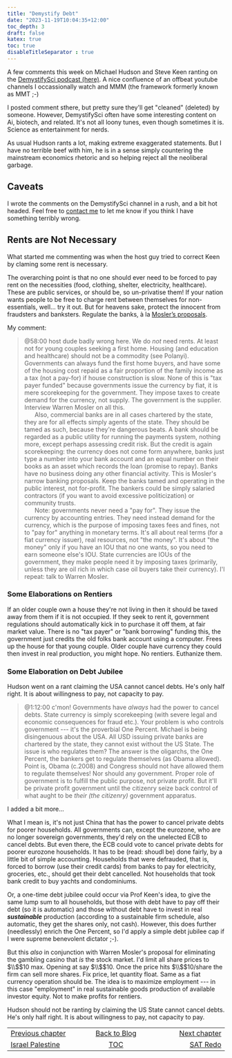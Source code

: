```yaml
---
title: "Demystify Debt"
date: "2023-11-19T10:04:35+12:00"
toc_depth: 3
draft: false
katex: true
toc: true
disableTitleSeparator : true
---
```


A few comments this week on 
Michael Hudson and Steve Keen ranting on the 
[DemystifySci podcast (here)](https://www.youtube.com/watch?v=1q8wgMQjDFI). 
A nice confluence of an offbeat youtube 
channels I occassionally watch and MMM (the framework formerly known as MMT ;-)

I posted comment sthere, but pretty sure they'll get "cleaned" (deleted) 
by someone.  However, DemystifySci often have some interesting content 
on Ai, biotech, and related. It's not all loony tunes, even though sometimes 
it is. Science as entertainment for nerds.

As usual Hudson rants a lot, making extreme exaggerated statements. But I 
have no terrible beef with him, he is in a sense simply countering the 
mainstream economics rhetoric and so helping reject all the neoliberal garbage.


## Caveats

I wrote the comments on the DemystifySci channel in a rush, and a bit 
hot headed. Feel free to 
[contact me](/ohanga-pai/contact/) to let me know if you think I have 
something terribly  wrong.

## Rents are Not Necessary

What started me commenting was when the host guy tried to correct Keen by 
claming some rent is necessary.

The overarching point is that no one should ever need to be forced to pay rent 
on the necessities (food, clothing, shelter, electricity, healthcare). These 
are public services, or should be, so un-privatise them! If your nation wants 
people to be free to charge rent between themselves for non-essentials, 
well... try it out. But for heavens sake, protect the innocent from fraudsters 
and banksters. Regulate the banks, à la 
[Mosler’s proposals](https://www.huffpost.com/entry/proposals-for-the-banking_b_432105).

My comment:
> @58:00 host dude badly wrong here. We do *_not_* need rents. At least not 
for young couples seeking a first home. Housing (and education and healthcare) 
should not be a commodity (see Polanyi).  Governments can always fund the 
first home buyers, and have some of the housing cost repaid as a fair 
proportion of the family income as a tax (not a pay-for) if house construction 
is slow.  None of this is "tax payer funded" because governments issue the 
currency by fiat, it is mere scorekeeping for the government. They impose taxes 
to create demand for the currency, not supply. The government is the supplier. 
Interview Warren Mosler on all this.  
&nbsp;&nbsp;&nbsp;&nbsp;&nbsp;&nbsp;Also, commercial banks are in all cases 
chartered by the state, they are for all effects simply agents of the state. 
They should be tamed as such, because they're dangerous beats. A bank should 
be regarded as a public utility for running the payments system, nothing more, 
except perhaps assessing credit risk. But the credit is again scorekeeping: 
the currency does not come form anywhere, banks just type a number into your 
bank account and an equal number on their books as an asset which records the 
loan (promise to repay). Banks have no business doing any other financial 
activity. This is Mosler's narrow banking proposals. Keep the banks tamed 
and operating in the public interest, not for-profit. The bankers could be 
simply salaried contractors (if you want to avoid excessive politicization) 
or community trusts.   
&nbsp;&nbsp;&nbsp;&nbsp;&nbsp;&nbsp;Note: governments never need a "pay for". 
They issue the currency by accounting entries. They need instead demand for 
the currency, which is the purpose of imposing taxes fees and fines, not to 
"pay for" anything in monetary terms. It's all about real terms (for a fiat 
currency issuer), real resources, not "the money".  It's about "the money" 
only if you have an IOU that no one wants, so you need to earn someone else's 
IOU. State currencies are IOUs of the government, they make people need it 
by imposing taxes (primarily, unless they are oil rich in which case oil 
buyers take their currency). I'l repeat: talk to Warren Mosler.

### Some Elaborations on Rentiers

If an older couple own a house they're not living in then it should be taxed 
away from them if it is not occupied. If they seek to rent it, government 
regulations should automatically kick in to purchase it off them, at fair 
market value. There is no "tax payer" or "bank borrowing" funding this, the 
government just credits the old folks bank account using a computer. Frees up 
the house for that young couple. Older couple have currency they could then 
invest in real production, you might hope. No rentiers. Euthanize them.


### Some Elaboration on Debt Jubilee

Hudson went on a rant claiming the USA cannot cancel debts. He's only half 
right. It is about willingness to pay, not capacity to pay. 

> @1:12:00 c'mon! Governments have *_always_* had the power to cancel debts. 
State currency is simply scorekeeping (with severe legal and economic 
consequences for fraud etc.). Your problem is who controls government --- 
it's the proverbial One Percent. Michael is being disingenuous about the USA. 
All USD issuing private banks are chartered by the state, they cannot exist 
without the US State. The issue is who regulates them? The answer is the 
oligarchs, the One Percent, the bankers get to regulate themselves (as Obama 
allowed). Point is, Obama (c.2008) and Congress should not have allowed them 
to regulate themselves! Nor should any government. Proper role of government 
is to fulfill the public purpose, not private profit. But it'll be private 
profit government until the citizenry seize back control of what aught to 
be _their (the citizenry)_ government apparatus.

I added a bit more...

What I mean is, it's not just China that has the power to cancel private 
debts for poorer households. All governments can, except the eurozone, who 
are no longer sovereign governments, they'd rely on the unelected ECB to 
cancel debts. But even there, the ECB could vote to cancel private debts 
for poorer eurozone households.  It has to be (read: shoudl be) done fairly, 
by a little bit of simple accounting. Households that were defrauded, that 
is, forced to borrow (use their credit cards) from banks to pay for 
electricity, groceries, etc., should get their debt cancelled. 
Not households that took bank credit to buy yachts and condominiums.

Or, a one-time debt jubilee could occur via Prof Keen's idea, to give the 
same lump sum to all households, but those with debt have to pay off their 
debt (so it is automatic) and those without debt have to invest in real 
**_sustainable_** production (according to a sustainable firm schedule, 
also automatic, they get the shares only, not cash). However, this does 
further (needlessly) enrich the One Percent, so I'd apply a simple debt 
jubilee cap if I were supreme benevolent dictator ;-).

But this *also*  in conjunction with Warren Mosler's proposal for eliminating 
the gambling casino that *is* the stock market. I'd limit all share prices
to $\\$$10 max. 
Opening at say $\\$$10. Once the price hits 
$\\$$10/share the firm can sell more shares. Fix price, let quantity float. 
Same as a fiat currency operation should be. The idea is to maximize 
employment --- in this case "employment" in real sustainable goods 
production of available investor equity. Not to make profits for rentiers.

Hudson should not be ranting by claiming the US State cannot cancel debts. 
He's only half right. It is about willingness to pay, not capacity to pay.

<table style="border-collapse: collapse; border=0;">
    <colgroup>
       <col span="1" style="width: 25%;">
       <col span="1" style="width: 15%;">
       <col span="1" style="width: 25%;">
    </colgroup>
<tr style="border: 1px solid color:#0f0f0f;">
<td style="border: 1px solid color:#0f0f0f;">
<a href="../42_israel_palestine">Previous chapter</a></td>
<td style="border: 1px solid color:#0f0f0f; text-align:center;">
<a href="../">Back to Blog</a></td>
<td style="border: 1px solid color:#0f0f0f; text-align:right;">
<a href="./44_sat_redo">Next chapter</a></td>
</tr>
<tr style="border: 1px solid color:#0f0f0f;">
<td style="border: 1px solid color:#0f0f0f;">
<a href="../42_israel_palestine">Israel Palestine</a></td>
<td style="border: 1px solid color:#0f0f0f; text-align:center;">
<a href="../">TOC</a></td>
<td style="border: 1px solid color:#0f0f0f; text-align:right;">
<a href="../44_sat_redo">SAT Redo</a></td>
</tr>
</table>

